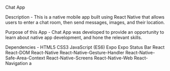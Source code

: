Chat App

Description - 
This is a native mobile app built using React Native that allows users to enter a chat room, then send messages, images, and their location.

Purpose of this App - 
Chat App was developed to provide an opportunity to learn about native app development, and hone the relevant skills.

Dependencies - 
HTML5
CSS3
JavaScript (ES6)
Expo
Expo Status Bar
React
React-DOM
React-Native
React-Native-Gesture-Handler
React-Native-Safe-Area-Context
React-Native-Screens
React-Native-Web
React-Navigation
a

